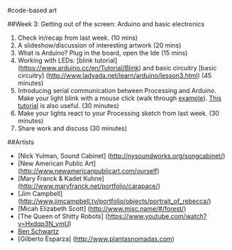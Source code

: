 #code-based art

##Week 3: Getting out of the screen: Arduino and basic electronics

1. Check in/recap from last week. (10 mins)
2. A slideshow/discussion of interesting artwork (20 mins)
3. What is Arduino? Plug in the board, open the Ide (15 mins)
4. Working with LEDs: [blink tutorial] (https://www.arduino.cc/en/Tutorial/Blink) and basic circuitry [basic circuitry] (http://www.ladyada.net/learn/arduino/lesson3.html) (45 minutes)
5. Introducing serial communication between Processing and Arduino. Make your light blink with a mouse click (walk through [example](https://github.com/lizzybrooks/code-based-art/tree/master/week3/examples/processing/Interaction1)). [This tutorial](https://learn.sparkfun.com/tutorials/connecting-arduino-to-processing#to-arduino) is also useful. (30 minutes)
6. Make your lights react to your Processing sketch from last week. (30 minutes)
7. Share work and discuss (30 minutes)


##Artists
* [Nick Yulman, Sound Cabinet] (http://nysoundworks.org/songcabinet/)
* [New American Public Art] (http://www.newamericanpublicart.com/ourself)
* [Mary Franck & Kadet Kuhne] (http://www.maryfranck.net/portfolio/carapace/)
* [Jim Campbell] (http://www.jimcampbell.tv/portfolio/objects/portrait_of_rebecca/)
* [Micah Elizabeth Scott] (http://www.misc.name/#/forest/)
* [The Queen of Shitty Robots] (https://www.youtube.com/watch?v=Hxdqp3N_ymU)
* [Ben Schwartz](http://www.benschwartz.co/wikileaks-archive-project)
* [Gilberto Esparza] (http://www.plantasnomadas.com)
